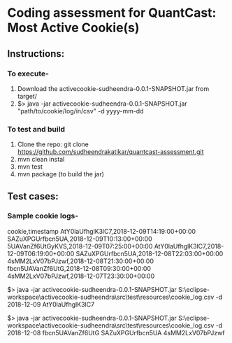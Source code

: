 # Coding assessment for QuantCast: Most Active Cookie(s)

## Instructions:

### To execute-

1. Download the activecookie-sudheendra-0.0.1-SNAPSHOT.jar from target/
2. $> java -jar activecookie-sudheendra-0.0.1-SNAPSHOT.jar "path/to/cookie/log/in/csv" -d yyyy-mm-dd

### To test and build

1. Clone the repo: git clone https://github.com/sudheendrakatikar/quantcast-assessment.git
2. mvn clean instal
3. mvn test
4. mvn package (to build the jar)

## Test cases:

### Sample cookie logs-
cookie,timestamp
AtY0laUfhglK3lC7,2018-12-09T14:19:00+00:00
SAZuXPGUrfbcn5UA,2018-12-09T10:13:00+00:00
5UAVanZf6UtGyKVS,2018-12-09T07:25:00+00:00
AtY0laUfhglK3lC7,2018-12-09T06:19:00+00:00
SAZuXPGUrfbcn5UA,2018-12-08T22:03:00+00:00
4sMM2LxV07bPJzwf,2018-12-08T21:30:00+00:00
fbcn5UAVanZf6UtG,2018-12-08T09:30:00+00:00
4sMM2LxV07bPJzwf,2018-12-07T23:30:00+00:00

$> java -jar activecookie-sudheendra-0.0.1-SNAPSHOT.jar S:\eclipse-workspace\activecookie-sudheendra\src\test\resources\cookie_log.csv -d 2018-12-09
AtY0laUfhglK3lC7

$> java -jar activecookie-sudheendra-0.0.1-SNAPSHOT.jar S:\eclipse-workspace\activecookie-sudheendra\src\test\resources\cookie_log.csv -d 2018-12-08
fbcn5UAVanZf6UtG
SAZuXPGUrfbcn5UA
4sMM2LxV07bPJzwf
